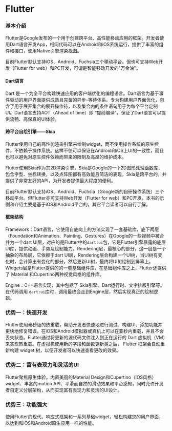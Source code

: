# Flutter

### 基本介绍

Flutter是Google发布的一个用于创建跨平台、高性能移动应用的框架。开发者使用Dart语言开发App，相同代码可以在Android和iOS系统运行，提供了丰富的组件和接口，使用Native引擎渲染视图。

目前Flutter默认支持iOS、Android、Fuchsia三个移动平台。但也可支持Web开发（Flutter for web）和PC开发，可谓是智能移动开发的“万金油”。

#### Dart语言

Dart 是一个为全平台构建快速应用的客户端优化的编程语言。Dart语言为基于事件驱动的用户界面提供成熟且完备的异步-等待体系。专为构建用户界面优化，包含了用于展开集合的展开操作符，以及集合内的条件语句用于为每个平台定制UI。Dart语言支持AOT（Ahead of time）即 “提前编译”，保证了Dart语言可以提供流畅、高保真的UI体验。

#### 跨平台自绘引擎——Skia

Flutter使用自己的高性能渲染引擎来绘制widget，而不使用操作系统的原生控件，不依赖于操作系统。这样不仅可以保证在Android和iOS上UI的一致性，而且也可以避免对原生控件依赖而带来的限制及高昂的维护成本。

Flutter使用Skia作为其2D渲染引擎，Skia是Google的一个2D图形处理函数库，包含字型、坐标转换，以及点阵图都有高效能且简洁的表现，Skia是跨平台的，并提供了非常友好的API，为开发者提供最大程度的便利。

目前Flutter默认支持iOS、Android、Fuchsia（Google新的自研操作系统）三个移动平台。但Flutter亦可支持Web开发（Flutter for web）和PC开发，本书的示例和介绍主要是基于iOS和Android平台的，其它平台读者可以自行了解。

#### 框架结构

Framework：Dart语言，它使用自底向上的方法实现了一套基础库，底下两层（Foundation和Animation、Painting、Gestures）在Google的一些视频中被合并为一个dart UI层，对应的是Flutter中的`dart:ui`包，它是Flutter引擎暴露的底层UI库，提供动画、手势及绘制能力。Rendering层，最核心的部分，这一层是一个抽象的布局层，它依赖于dart UI层，Rendering层会构建一个UI树，当UI树有变化时，会计算出有变化的部分，然后更新UI树，最终将UI树绘制到屏幕上。Widgets层是Flutter提供的的一套基础组件库，在基础组件库之上，Flutter还提供了 Material 和Cupertino两种视觉风格的组件库。

Engine：C++语言实现，其中包括了 Skia引擎、Dart运行时、文字排版引擎等。在代码调用 `dart:ui`库时，调用最终会走到Engine层，然后实现真正的绘制逻辑。

### 优势一：快速开发

Flutter使用毫秒级的热重载，帮助开发者快速地进行测试、构建UI、添加功能并更快地修复错误。在iOS和Android模拟器或真机上可以在亚秒内重载，并且不会丢失状态。Flutter通过将更新的源代码文件注入到正在运行的 Dart 虚拟机（VM）来实现热重载。在虚拟机使用新的字段和函数更新类之后， Flutter 框架会自动重新构建 widget 树，以便开发者可以快速查看更改的效果。

### 优势二：富有表现力和灵活的UI

Flutter聚焦原生体验，内置美丽的Material Design和Cupertino（iOS风格）widget、丰富的motion API、平滑而自然的滑动效果和平台感知，同时允许开发者自定义分层架构，从而实现富有表现力和灵活的UI设计。

### 优势三：功能强大

使用Flutter的现代、响应式框架和一系列基础widget，轻松构建您的用户界面，以达到和iOS和Android原生应用一样的性能。